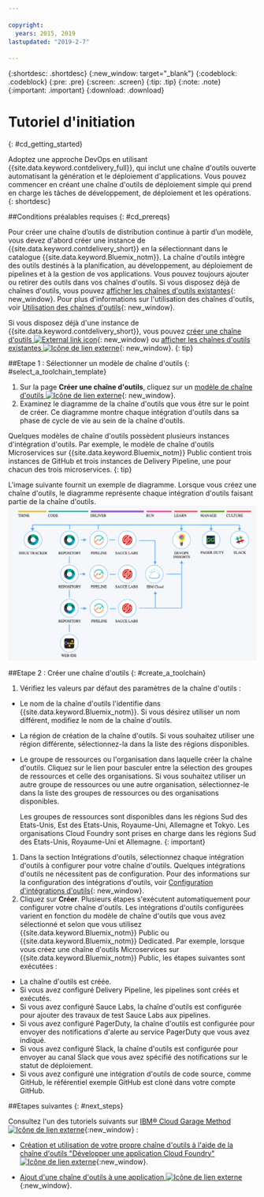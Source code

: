 ```yaml
---

copyright:
  years: 2015, 2019
lastupdated: "2019-2-7"

---
```


{:shortdesc: .shortdesc}
{:new_window: target="_blank"}
{:codeblock: .codeblock}
{:pre: .pre}
{:screen: .screen}
{:tip: .tip}
{:note: .note}
{:important: .important}
{:download: .download}


# Tutoriel d'initiation
{: #cd_getting_started}

Adoptez une approche DevOps en utilisant {{site.data.keyword.contdelivery_full}}, qui inclut une chaîne d'outils ouverte automatisant la génération et le déploiement d'applications. Vous
pouvez commencer en créant une chaîne d'outils de déploiement simple qui prend en charge les tâches de développement, de déploiement et les opérations. 
{: shortdesc}

##Conditions préalables requises
{: #cd_prereqs}

Pour créer une chaîne d’outils de distribution continue à partir d’un modèle, vous devez d'abord créer une instance de {{site.data.keyword.contdelivery_short}} en la sélectionnant dans le catalogue {{site.data.keyword.Bluemix_notm}}. La chaîne d'outils intègre des outils destinés à la planification, au développement, au déploiement de pipelines et à la gestion de vos applications. Vous pouvez toujours ajouter ou retirer des outils dans vos chaînes d'outils. Si vous disposez déjà de chaînes d'outils, vous pouvez [afficher les chaînes d'outils existantes](/docs/services/ContinuousDelivery?topic=ContinuousDelivery-toolchains_getting_started#viewing_a_toolchain){: new_window}. Pour plus d'informations sur l'utilisation des chaînes d'outils, voir [Utilisation des chaînes d'outils](/docs/ContinuousDelivery?topic=ContinuousDelivery-toolchains-using){: new_window}.

Si vous disposez déjà d'une instance de {{site.data.keyword.contdelivery_short}}, vous pouvez [créer une chaîne d'outils ![External link icon](../../icons/launch-glyph.svg "Icône de lien externe")](https://cloud.ibm.com/devops/create){: new_window} ou [afficher les chaînes d'outils existantes ![Icône de lien externe](../../icons/launch-glyph.svg "Icône de lien externe")](https://cloud.ibm.com/devops/toolchains){: new_window}.
{: tip}

##Etape 1 : Sélectionner un modèle de chaîne d'outils
{: #select_a_toolchain_template}

1. Sur la page **Créer une chaîne d'outils**, cliquez sur un [modèle de chaîne d'outils ![Icône de lien externe](../../icons/launch-glyph.svg "Icône de lien externe")](https://cloud.ibm.com/devops/create){: new_window}.
1. Examinez le diagramme de la chaîne d'outils que vous être sur le point de créer. Ce diagramme montre chaque intégration d'outils dans sa phase de cycle de vie au sein de la chaîne d'outils.

 Quelques modèles de chaîne d'outils possèdent plusieurs instances d'intégration d'outils. Par exemple, le modèle de chaîne d'outils Microservices sur {{site.data.keyword.Bluemix_notm}} Public contient trois instances de GitHub et trois instances de Delivery Pipeline, une pour chacun des trois microservices.
 {: tip}

 L'image suivante fournit un exemple de diagramme. Lorsque vous créez une chaîne d'outils, le diagramme représente chaque intégration d'outils faisant partie de la chaîne d'outils. ![Diagramme de chaîne d'outils](images/toolchain_diagram2.png)
 
##Etape 2 : Créer une chaîne d'outils 
{: #create_a_toolchain}
 
1. Vérifiez les valeurs par défaut des paramètres de la chaîne d'outils :

 * Le nom de la chaîne d'outils l'identifie dans {{site.data.keyword.Bluemix_notm}}. Si vous désirez utiliser un nom différent, modifiez le nom de la chaîne d'outils.
 * La région de création de la chaîne d'outils. Si vous souhaitez utiliser une région différente, sélectionnez-la dans la liste des régions disponibles.
 * Le groupe de ressources ou l'organisation dans laquelle créer la chaîne d'outils. Cliquez sur le lien pour basculer entre la sélection des groupes de ressources et celle des organisations. Si vous souhaitez utiliser un autre groupe de ressources ou une autre organisation, sélectionnez-le dans la liste des groupes de ressources ou des organisations disponibles.
 
   Les groupes de ressources sont disponibles dans les régions Sud des Etats-Unis, Est des Etats-Unis, Royaume-Uni, Allemagne et Tokyo. Les organisations Cloud Foundry sont prises en charge dans les régions Sud des Etats-Unis, Royaume-Uni et Allemagne.
   {: important}
 
1. Dans la section Intégrations d'outils, sélectionnez chaque intégration d'outils à configurer pour votre chaîne d'outils. Quelques intégrations d'outils ne nécessitent pas de configuration. Pour des informations sur la configuration des intégrations d'outils, voir [Configuration d'intégrations d'outils](/docs/services/ContinuousDelivery?topic=ContinuousDelivery-integrations){: new_window}.
1. Cliquez sur **Créer**. Plusieurs étapes s'exécutent automatiquement pour configurer votre chaîne d'outils. Les intégrations d'outils configurées varient en fonction du modèle de chaîne d'outils que vous avez sélectionné et selon que vous utilisez {{site.data.keyword.Bluemix_notm}} Public ou {{site.data.keyword.Bluemix_notm}} Dedicated. Par exemple, lorsque vous créez une chaîne d'outils Microservices sur {{site.data.keyword.Bluemix_notm}} Public, les étapes suivantes sont exécutées :

 * La chaîne d'outils est créée.
 * Si vous avez configuré Delivery Pipeline, les pipelines sont créés et exécutés.
 * Si vous avez configuré Sauce Labs, la chaîne d'outils est configurée pour ajouter des travaux de test Sauce Labs aux pipelines.
 * Si vous avez configuré PagerDuty, la chaîne d'outils est configurée pour envoyer des notifications d'alerte au service PagerDuty que vous avez indiqué.
 * Si vous avez configuré Slack, la chaîne d'outils est configurée pour envoyer au canal Slack que vous avez spécifié des notifications sur le statut de déploiement.
 * Si vous avez configuré une intégration d'outils de code source, comme GitHub, le référentiel exemple GitHub est cloné dans votre compte GitHub.

##Etapes suivantes
{: #next_steps}

Consultez l'un des tutoriels suivants sur [IBM&reg; Cloud Garage Method ![Icône de lien externe](../../icons/launch-glyph.svg "Icône de lien externe")](https://www.ibm.com/cloud/garage){:new_window} :

  * [Création et utilisation de votre propre chaîne d'outils à l'aide de la chaîne d'outils "Développer une application Cloud Foundry"![Icône de lien externe](../../icons/launch-glyph.svg "Icône de lien externe")](https://www.ibm.com/cloud/garage/tutorials/introduce-develop-cloud-foundry-app-toolchain){:new_window}.

  * [Ajout d'une chaîne d'outils à une application ![Icône de lien externe](../../icons/launch-glyph.svg "Icône de lien externe")](https://www.ibm.com/cloud/garage/tutorials/add-a-toolchain-to-an-app?task=2){:new_window}.
